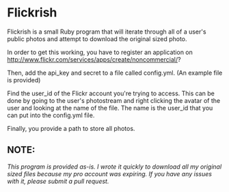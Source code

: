 # Flickrish

Flickrish is a small Ruby program that will iterate through all of a user's public photos and attempt to download the original sized photo.

In order to get this working, you have to register an application on http://www.flickr.com/services/apps/create/noncommercial/? 

Then, add the api_key and secret to a file called config.yml. (An example file is provided)

Find the user_id of the Flickr account you're trying to access.  This can be done by going to the user's photostream and right clicking the avatar of the user and looking at the name of the file.  The name is the user_id that you can put into the config.yml file.

Finally, you provide a path to store all photos.


## NOTE:

*This program is provided as-is. I wrote it quickly to download all my original sized files because my pro account was expiring. If you have any issues with it, please submit a pull request.*